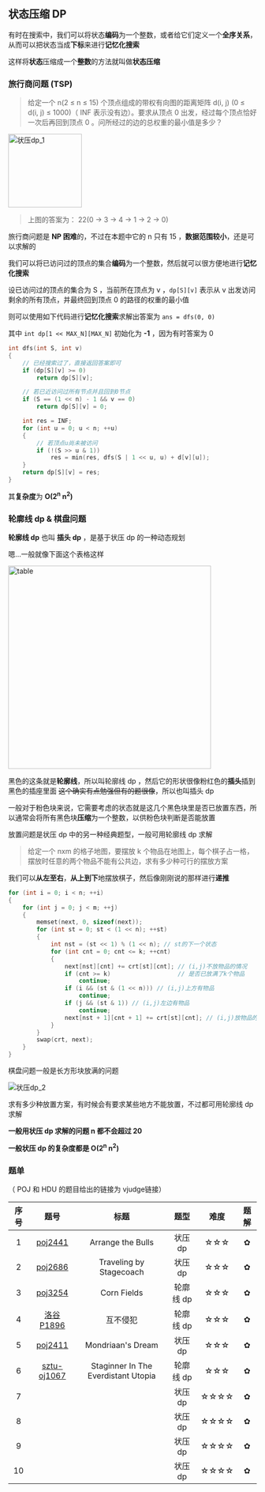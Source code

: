 ## 状态压缩 DP

有时在搜索中，我们可以将状态**编码**为一个整数，或者给它们定义一个**全序关系**，从而可以把状态当成**下标**来进行**记忆化搜索**

这样将**状态**压缩成一个**整数**的方法就叫做**状态压缩**



### 旅行商问题 (TSP)

> 给定一个 n(2 ≤ n ≤ 15) 个顶点组成的带权有向图的距离矩阵 d(i, j) (0 ≤ d(i, j) ≤ 1000)（ INF 表示没有边）。要求从顶点 0 出发，经过每个顶点恰好一次后再回到顶点 0 。问所经过的边的总权重的最小值是多少？

<img width="149" alt="状压dp_1" src="https://user-images.githubusercontent.com/60065681/128723047-83b7f5a6-9c46-4fbd-8941-7c387344cd47.png">


> 上图的答案为： 22(0 -> 3 -> 4 -> 1 -> 2 -> 0)

旅行商问题是 **NP 困难**的，不过在本题中它的 n 只有 15 ，**数据范围较小**，还是可以求解的

我们可以将已访问过的顶点的集合**编码**为一个整数，然后就可以很方便地进行**记忆化搜索**

设已访问过的顶点的集合为 S ，当前所在顶点为 v ，`dp[S][v]` 表示从 v 出发访问剩余的所有顶点，并最终回到顶点 0 的路径的权重的最小值

则可以使用如下代码进行**记忆化搜索**求解出答案为 `ans = dfs(0, 0)` 

其中 `int dp[1 << MAX_N][MAX_N]` 初始化为 **-1** ，因为有时答案为 0 

``` c++
int dfs(int S, int v)
{
    // 已经搜索过了，直接返回答案即可
    if (dp[S][v] >= 0)
        return dp[S][v];

    // 若已近访问过所有节点并且回到0节点
    if (S == (1 << n) - 1 && v == 0)
        return dp[S][v] = 0;

    int res = INF;
    for (int u = 0; u < n; ++u)
    {
        // 若顶点u尚未被访问
        if (!(S >> u & 1))
            res = min(res, dfs(S | 1 << u, u) + d[v][u]);
    }
    return dp[S][v] = res;
}
```

其**复杂度**为 **O(2<sup>n</sup> n<sup>2</sup>)**



### 轮廓线 dp & 棋盘问题

**轮廓线 dp** 也叫 **插头 dp** ，是基于状压 dp 的一种动态规划

嗯...一般就像下面这个表格这样

<img width="411" alt="table" src="https://user-images.githubusercontent.com/60065681/128722971-a38b7284-53ba-4303-9ba7-ed98211a05ac.png">



黑色的这条就是**轮廓线**，所以叫轮廓线 dp ，然后它的形状很像粉红色的**插头**插到黑色的插座里面 ~~这个确实有点勉强但有的题很像~~，所以也叫插头 dp 

一般对于粉色块来说，它需要考虑的状态就是这几个黑色块里是否已放置东西，所以通常会将所有黑色块**压缩**为一个整数，以供粉色块判断是否能放置

放置问题是状压 dp 中的另一种经典题型，一般可用轮廓线 dp 求解

> 给定一个 nxm 的格子地图，要摆放 k 个物品在地图上，每个棋子占一格，摆放时任意的两个物品不能有公共边，求有多少种可行的摆放方案

我们可以**从左至右**，**从上到下**地摆放棋子，然后像刚刚说的那样进行**递推**

``` c++
for (int i = 0; i < n; ++i)
{
    for (int j = 0; j < m; ++j)
    {
        memset(next, 0, sizeof(next));
        for (int st = 0; st < (1 << n); ++st)
        {
            int nst = (st << 1) % (1 << n); // st的下一个状态
            for (int cnt = 0; cnt <= k; ++cnt)
            {
                next[nst][cnt] += crt[st][cnt]; // (i,j)不放物品的情况
                if (cnt >= k)                   // 是否已放满了k个物品
                    continue;
                if (i && (st & (1 << n))) // (i,j)上方有物品
                    continue;
                if (j && (st & 1)) // (i,j)左边有物品
                    continue;
                next[nst + 1][cnt + 1] += crt[st][cnt]; // (i,j)放物品的情况
            }
        }
        swap(crt, next);
    }
}
```

棋盘问题一般是长方形块放满的问题

![状压dp_2](https://user-images.githubusercontent.com/60065681/128722859-56500471-8bd1-4ee2-8e9d-c6540ecd5dc2.png)


求有多少种放置方案，有时候会有要求某些地方不能放置，不过都可用轮廓线 dp 求解



**一般用状压 dp 求解的问题 n 都不会超过 20**

**一般状压 dp 的复杂度都是 O(2<sup>n</sup> n<sup>2</sup>)** 



### 题单

（ POJ 和 HDU 的题目给出的链接为 vjudge链接）

| 序号 |                             题号                             |                标题                 |   题型    | 难度 | 题解 |
| :--: | :----------------------------------------------------------: | :---------------------------------: | :-------: | :--: | :--: |
|  1   |        [poj2441](https://vjudge.net/problem/POJ-2441)        |          Arrange the Bulls          |  状压 dp  | ☆☆☆  |  ✿   |
|  2   |        [poj2686](https://vjudge.net/problem/POJ-2686)        |       Traveling by Stagecoach       |  状压 dp  | ☆☆☆  |  ✿   |
|  3   |        [poj3254](https://vjudge.net/problem/POJ-3254)        |             Corn Fields             | 轮廓线 dp | ☆☆☆  |  ✿   |
|  4   |     [洛谷P1896](https://www.luogu.com.cn/problem/P1896)      |              互不侵犯               | 轮廓线 dp | ☆☆☆  |  ✿   |
|  5   |        [poj2411](https://vjudge.net/problem/POJ-2411)        |          Mondriaan's Dream          |  状压 dp  | ☆☆☆  |  ✿   |
|  6   | [sztu-oj1067](http://10.1.97.60/csuoj/problemset/problem?pid=1067) | Staginner In The Everdistant Utopia | 轮廓线 dp | ☆☆☆  |  ✿   |
|  7   |                                                              |                                     |  状压 dp  | ☆☆☆☆ |  ✿   |
|  8   |                                                              |                                     |  状压 dp  | ☆☆☆☆ |  ✿   |
|  9   |                                                              |                                     |  状压 dp  | ☆☆☆☆ |  ✿   |
|  10  |                                                              |                                     |  状压 dp  | ☆☆☆☆ |  ✿   |

